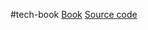 #tech-book 
[Book](https://subscription.packtpub.com/book/programming/9781837636884/pref)
[Source code]()